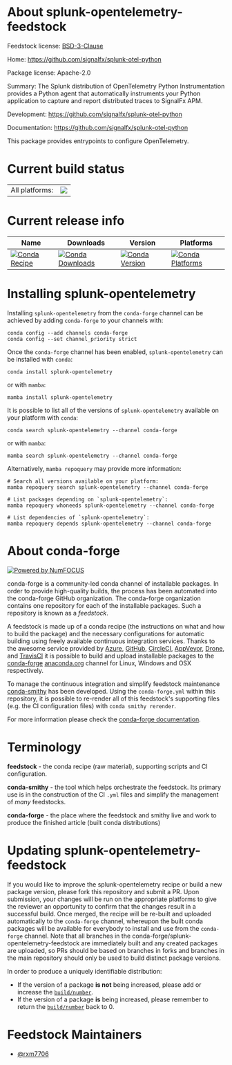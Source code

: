 About splunk-opentelemetry-feedstock
====================================

Feedstock license: [BSD-3-Clause](https://github.com/conda-forge/splunk-opentelemetry-feedstock/blob/main/LICENSE.txt)

Home: https://github.com/signalfx/splunk-otel-python

Package license: Apache-2.0

Summary: The Splunk distribution of OpenTelemetry Python Instrumentation provides a Python agent that automatically instruments your Python application to capture and report distributed traces to SignalFx APM.

Development: https://github.com/signalfx/splunk-otel-python

Documentation: https://github.com/signalfx/splunk-otel-python

This package provides entrypoints to configure OpenTelemetry.


Current build status
====================


<table><tr><td>All platforms:</td>
    <td>
      <a href="https://dev.azure.com/conda-forge/feedstock-builds/_build/latest?definitionId=25520&branchName=main">
        <img src="https://dev.azure.com/conda-forge/feedstock-builds/_apis/build/status/splunk-opentelemetry-feedstock?branchName=main">
      </a>
    </td>
  </tr>
</table>

Current release info
====================

| Name | Downloads | Version | Platforms |
| --- | --- | --- | --- |
| [![Conda Recipe](https://img.shields.io/badge/recipe-splunk--opentelemetry-green.svg)](https://anaconda.org/conda-forge/splunk-opentelemetry) | [![Conda Downloads](https://img.shields.io/conda/dn/conda-forge/splunk-opentelemetry.svg)](https://anaconda.org/conda-forge/splunk-opentelemetry) | [![Conda Version](https://img.shields.io/conda/vn/conda-forge/splunk-opentelemetry.svg)](https://anaconda.org/conda-forge/splunk-opentelemetry) | [![Conda Platforms](https://img.shields.io/conda/pn/conda-forge/splunk-opentelemetry.svg)](https://anaconda.org/conda-forge/splunk-opentelemetry) |

Installing splunk-opentelemetry
===============================

Installing `splunk-opentelemetry` from the `conda-forge` channel can be achieved by adding `conda-forge` to your channels with:

```
conda config --add channels conda-forge
conda config --set channel_priority strict
```

Once the `conda-forge` channel has been enabled, `splunk-opentelemetry` can be installed with `conda`:

```
conda install splunk-opentelemetry
```

or with `mamba`:

```
mamba install splunk-opentelemetry
```

It is possible to list all of the versions of `splunk-opentelemetry` available on your platform with `conda`:

```
conda search splunk-opentelemetry --channel conda-forge
```

or with `mamba`:

```
mamba search splunk-opentelemetry --channel conda-forge
```

Alternatively, `mamba repoquery` may provide more information:

```
# Search all versions available on your platform:
mamba repoquery search splunk-opentelemetry --channel conda-forge

# List packages depending on `splunk-opentelemetry`:
mamba repoquery whoneeds splunk-opentelemetry --channel conda-forge

# List dependencies of `splunk-opentelemetry`:
mamba repoquery depends splunk-opentelemetry --channel conda-forge
```


About conda-forge
=================

[![Powered by
NumFOCUS](https://img.shields.io/badge/powered%20by-NumFOCUS-orange.svg?style=flat&colorA=E1523D&colorB=007D8A)](https://numfocus.org)

conda-forge is a community-led conda channel of installable packages.
In order to provide high-quality builds, the process has been automated into the
conda-forge GitHub organization. The conda-forge organization contains one repository
for each of the installable packages. Such a repository is known as a *feedstock*.

A feedstock is made up of a conda recipe (the instructions on what and how to build
the package) and the necessary configurations for automatic building using freely
available continuous integration services. Thanks to the awesome service provided by
[Azure](https://azure.microsoft.com/en-us/services/devops/), [GitHub](https://github.com/),
[CircleCI](https://circleci.com/), [AppVeyor](https://www.appveyor.com/),
[Drone](https://cloud.drone.io/welcome), and [TravisCI](https://travis-ci.com/)
it is possible to build and upload installable packages to the
[conda-forge](https://anaconda.org/conda-forge) [anaconda.org](https://anaconda.org/)
channel for Linux, Windows and OSX respectively.

To manage the continuous integration and simplify feedstock maintenance
[conda-smithy](https://github.com/conda-forge/conda-smithy) has been developed.
Using the ``conda-forge.yml`` within this repository, it is possible to re-render all of
this feedstock's supporting files (e.g. the CI configuration files) with ``conda smithy rerender``.

For more information please check the [conda-forge documentation](https://conda-forge.org/docs/).

Terminology
===========

**feedstock** - the conda recipe (raw material), supporting scripts and CI configuration.

**conda-smithy** - the tool which helps orchestrate the feedstock.
                   Its primary use is in the construction of the CI ``.yml`` files
                   and simplify the management of *many* feedstocks.

**conda-forge** - the place where the feedstock and smithy live and work to
                  produce the finished article (built conda distributions)


Updating splunk-opentelemetry-feedstock
=======================================

If you would like to improve the splunk-opentelemetry recipe or build a new
package version, please fork this repository and submit a PR. Upon submission,
your changes will be run on the appropriate platforms to give the reviewer an
opportunity to confirm that the changes result in a successful build. Once
merged, the recipe will be re-built and uploaded automatically to the
`conda-forge` channel, whereupon the built conda packages will be available for
everybody to install and use from the `conda-forge` channel.
Note that all branches in the conda-forge/splunk-opentelemetry-feedstock are
immediately built and any created packages are uploaded, so PRs should be based
on branches in forks and branches in the main repository should only be used to
build distinct package versions.

In order to produce a uniquely identifiable distribution:
 * If the version of a package **is not** being increased, please add or increase
   the [``build/number``](https://docs.conda.io/projects/conda-build/en/latest/resources/define-metadata.html#build-number-and-string).
 * If the version of a package **is** being increased, please remember to return
   the [``build/number``](https://docs.conda.io/projects/conda-build/en/latest/resources/define-metadata.html#build-number-and-string)
   back to 0.

Feedstock Maintainers
=====================

* [@rxm7706](https://github.com/rxm7706/)

